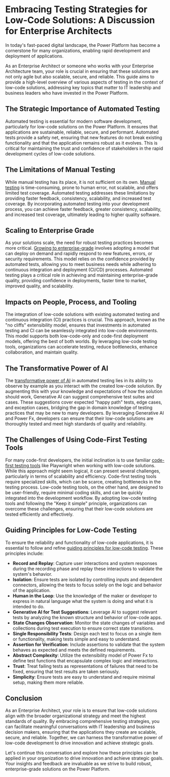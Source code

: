 # Embracing Testing Strategies for Low-Code Solutions: A Discussion for Enterprise Architects

In today's fast-paced digital landscape, the Power Platform has become a cornerstone for many organizations, enabling rapid development and deployment of applications. 

As an Enterprise Architect or someone who works with your Enterprise Architecture team, your role is crucial in ensuring that these solutions are not only agile but also scalable, secure, and reliable. This guide aims to provide a high-level overview of various aspects of testing in the context of low-code solutions, addressing key topics that matter to IT leadership and business leaders who have invested in the Power Platform.

## The Strategic Importance of Automated Testing

Automated testing is essential for modern software development, particularly for low-code solutions on the Power Platform. It ensures that applications are sustainable, reliable, secure, and performant. Automated tests provide a safety net, ensuring that new features do not break existing functionality and that the application remains robust as it evolves. This is critical for maintaining the trust and confidence of stakeholders in the rapid development cycles of low-code solutions.

## The Limitations of Manual Testing

While manual testing has its place, it is not sufficient on its own. [Manual testing](../context/why-not-just-manual-testing.md) is time-consuming, prone to human error, not scalable, and offers limited test coverage. Automated testing addresses these limitations by providing faster feedback, consistency, scalability, and increased test coverage. By incorporating automated testing into your development process, you can achieve faster feedback, greater consistency, scalability, and increased test coverage, ultimately leading to higher quality software.

## Scaling to Enterprise Grade

As your solutions scale, the need for robust testing practices becomes more critical. [Growing to enterprise-grade](../context/growing-to-enterprise-grade.md) involves adopting a model that can deploy on demand and rapidly respond to new features, errors, or security requirements. This model relies on the confidence provided by automated tests, allowing you to meet business needs while adhering to continuous integration and deployment (CI/CD) processes. Automated testing plays a critical role in achieving and maintaining enterprise-grade quality, providing confidence in deployments, faster time to market, improved quality, and scalability.

## Impacts on People, Process, and Tooling

The integration of low-code solutions with existing automated testing and continuous integration (CI) practices is crucial. This approach, known as the "no cliffs" extensibility model, ensures that investments in automated testing and CI can be seamlessly integrated into low-code environments. This model supports both low-code-only and code-first deployment models, offering the best of both worlds. By leveraging low-code testing tools, organizations can accelerate testing, reduce bottlenecks, enhance collaboration, and maintain quality.

## The Transformative Power of AI

The [transformative power of AI](../context/transformative-power-of-ai.md) in automated testing lies in its ability to observe by example as you interact with the created low-code solution. By augmenting this with your knowledge and expectations of how the solution should work, Generative AI can suggest comprehensive test suites and cases. These suggestions cover expected "happy path" tests, edge cases, and exception cases, bridging the gap in domain knowledge of testing practices that may be new to many developers. By leveraging Generative AI and Power Fx, developers can ensure that their low-code solutions are thoroughly tested and meet high standards of quality and reliability.

## The Challenges of Using Code-First Testing Tools

For many code-first developers, the initial inclination is to use familiar [code-first testing tools](../context/why-not-just-use-code-first-testing-tools.md) like Playwright when working with low-code solutions. While this approach might seem logical, it can present several challenges, particularly in terms of scalability and efficiency. Code-first testing tools require specialized skills, which can be scarce, creating bottlenecks in the testing process. Low-code testing tools, on the other hand, are designed to be user-friendly, require minimal coding skills, and can be quickly integrated into the development workflow. By adopting low-code testing tools and following the "Keep it simple" principle, organizations can overcome these challenges, ensuring that their low-code solutions are tested efficiently and effectively.

## Guiding Principles for Low-Code Testing

To ensure the reliability and functionality of low-code applications, it is essential to follow and refine [guiding principles for low-code testing](../context/low-code-test-design-principles.md). These principles include:

- **Record and Replay**: Capture user interactions and system responses during the recording phase and replay these interactions to validate the system's behavior.
- **Isolation**: Ensure tests are isolated by controlling inputs and dependent connectors, allowing the tests to focus solely on the logic and behavior of the application.
- **Human in the Loop**: Use the knowledge of the maker or developer to express in natural language what the system is doing and what it is intended to do.
- **Generative AI for Test Suggestions**: Leverage AI to suggest relevant tests by analyzing the known structure and behavior of low-code apps.
- **State Changes Observation**: Monitor the state changes of variables and collections during test execution to ensure correct state transitions.
- **Single Responsibility Tests**: Design each test to focus on a single item or functionality, making tests simple and easy to understand.
- **Assertion for Verification**: Include assertions to validate that the system behaves as expected and meets the defined requirements.
- **Abstract Complexity**: Utilize the extensibility model of Power Fx to define test functions that encapsulate complex logic and interactions.
- **Trust**: Treat failing tests as representations of failures that need to be fixed, ensuring that test results are taken seriously.
- **Simplicity**: Ensure tests are easy to understand and require minimal setup, making them more reliable.

## Conclusion

As an Enterprise Architect, your role is to ensure that low-code solutions align with the broader organizational strategy and meet the highest standards of quality. By embracing comprehensive testing strategies, you can facilitate meaningful conversations with IT leadership and business decision makers, ensuring that the applications they create are scalable, secure, and reliable. Together, we can harness the transformative power of low-code development to drive innovation and achieve strategic goals.

Let's continue this conversation and explore how these principles can be applied in your organization to drive innovation and achieve strategic goals. Your insights and feedback are invaluable as we strive to build robust, enterprise-grade solutions on the Power Platform.
